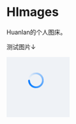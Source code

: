 # HImages
Huanlan的个人图床。

测试图片↓

![Load.png](https://raw.githubusercontent.com/MoGrass/HImages/master/img/Load.png)
